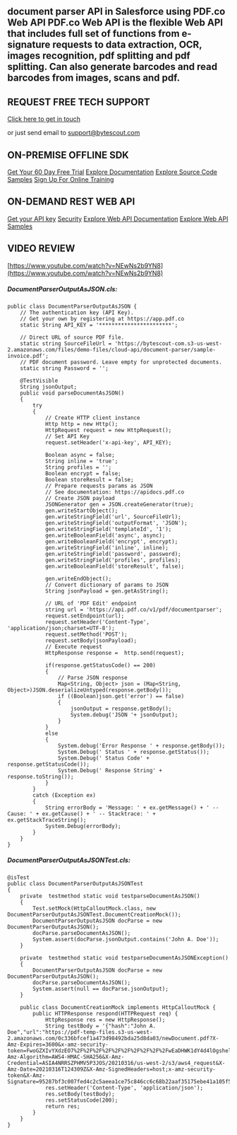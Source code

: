 ## document parser API in Salesforce using PDF.co Web API PDF.co Web API is the flexible Web API that includes full set of functions from e-signature requests to data extraction, OCR, images recognition, pdf splitting and pdf splitting. Can also generate barcodes and read barcodes from images, scans and pdf.

## REQUEST FREE TECH SUPPORT

[Click here to get in touch](https://bytescout.zendesk.com/hc/en-us/requests/new?subject=PDF.co%20Web%20API%20Question)

or just send email to [support@bytescout.com](mailto:support@bytescout.com?subject=PDF.co%20Web%20API%20Question) 

## ON-PREMISE OFFLINE SDK 

[Get Your 60 Day Free Trial](https://bytescout.com/download/web-installer?utm_source=github-readme)
[Explore Documentation](https://bytescout.com/documentation/index.html?utm_source=github-readme)
[Explore Source Code Samples](https://github.com/bytescout/ByteScout-SDK-SourceCode/)
[Sign Up For Online Training](https://academy.bytescout.com/)


## ON-DEMAND REST WEB API

[Get your API key](https://app.pdf.co/signup?utm_source=github-readme)
[Security](https://pdf.co/security)
[Explore Web API Documentation](https://apidocs.pdf.co?utm_source=github-readme)
[Explore Web API Samples](https://github.com/bytescout/ByteScout-SDK-SourceCode/tree/master/PDF.co%20Web%20API)

## VIDEO REVIEW

[https://www.youtube.com/watch?v=NEwNs2b9YN8](https://www.youtube.com/watch?v=NEwNs2b9YN8)




<!-- code block begin -->

##### **DocumentParserOutputAsJSON.cls:**
    
```
public class DocumentParserOutputAsJSON {
    // The authentication key (API Key).
    // Get your own by registering at https://app.pdf.co
    static String API_KEY = '***********************';
    
    // Direct URL of source PDF file.
    static string SourceFileUrl = 'https://bytescout-com.s3-us-west-2.amazonaws.com/files/demo-files/cloud-api/document-parser/sample-invoice.pdf';
    // PDF document password. Leave empty for unprotected documents.
    static string Password = '';

    @TestVisible
    String jsonOutput;
    public void parseDocumentAsJSON()
    {        
        try
        {
            // Create HTTP client instance
            Http http = new Http();
            HttpRequest request = new HttpRequest();
            // Set API Key
            request.setHeader('x-api-key', API_KEY);
            
            Boolean async = false;
            String inline = 'true';
            String profiles = '';
            Boolean encrypt = false;
            Boolean storeResult = false;
            // Prepare requests params as JSON
            // See documentation: https://apidocs.pdf.co
            // Create JSON payload
            JSONGenerator gen = JSON.createGenerator(true);
            gen.writeStartObject();
            gen.writeStringField('url', SourceFileUrl);
            gen.writeStringField('outputFormat', 'JSON');
            gen.writeStringField('templateId', '1');
            gen.writeBooleanField('async', async);
            gen.writeBooleanField('encrypt', encrypt);
            gen.writeStringField('inline', inline);
            gen.writeStringField('password', password);
            gen.writeStringField('profiles', profiles);
            gen.writeBooleanField('storeResult', false);
            
            gen.writeEndObject();
            // Convert dictionary of params to JSON
            String jsonPayload = gen.getAsString();
        
            // URL of 'PDF Edit' endpoint
            string url = 'https://api.pdf.co/v1/pdf/documentparser';
            request.setEndpoint(url);            
            request.setHeader('Content-Type', 'application/json;charset=UTF-8');
            request.setMethod('POST');
            request.setBody(jsonPayload);
            // Execute request
            HttpResponse response =  http.send(request);                
            
            if(response.getStatusCode() == 200)
            {
                // Parse JSON response
                Map<String, Object> json = (Map<String, Object>)JSON.deserializeUntyped(response.getBody());
                if ((Boolean)json.get('error') == false)
                {
                    jsonOutput = response.getBody();
                    System.debug('JSON '+ jsonOutput);    
                }
            }
            else
            {
                System.debug('Error Response ' + response.getBody());
                System.Debug(' Status ' + response.getStatus());
                System.Debug(' Status Code' + response.getStatusCode());
                System.Debug(' Response String' + response.toString());
            }
        }
        catch (Exception ex)
        {
            String errorBody = 'Message: ' + ex.getMessage() + ' -- Cause: ' + ex.getCause() + ' -- Stacktrace: ' + ex.getStackTraceString();
            System.Debug(errorBody);
        }
    }
}
```

<!-- code block end -->    

<!-- code block begin -->

##### **DocumentParserOutputAsJSONTest.cls:**
    
```
@isTest
public class DocumentParserOutputAsJSONTest
{
    private  testmethod static void testparseDocumentAsJSON()
    {
        Test.setMock(HttpCalloutMock.class, new DocumentParserOutputAsJSONTest.DocumentCreationMock());
        DocumentParserOutputAsJSON docParse = new DocumentParserOutputAsJSON();
        docParse.parseDocumentAsJSON();
        System.assert(docParse.jsonOutput.contains('John A. Doe'));
    }

    private  testmethod static void testparseDocumentAsJSONException()
    {
        DocumentParserOutputAsJSON docParse = new DocumentParserOutputAsJSON();
        docParse.parseDocumentAsJSON();
        System.assert(null == docParse.jsonOutput);
    }    
   
    public class DocumentCreationMock implements HttpCalloutMock {
        public HTTPResponse respond(HTTPRequest req) {
            HttpResponse res = new HttpResponse();
            String testBody = '{"hash":"John A. Doe","url":"https://pdf-temp-files.s3-us-west-2.amazonaws.com/0c336bfcef1a473d98492bda25d8da03/newDocument.pdf?X-Amz-Expires=3600&x-amz-security-token=FwoGZXIvYXdzEO7%2F%2F%2F%2F%2F%2F%2F%2F%2F%2FwEaDHWK1dY4d4lOgsheliKBATwE%2FZewASPTEnPxTn%2BOdYhP4h3gljAJfqbRvQptDX7wdWLmrBS7Tg4qTU6pAbxIdXChGPjBWpSbtiADJKmqkmyhkUmE8GSM1%2FGtJO6bga2pgzvFLXmzxjTf3%2BFNqwYOvbyApIZdVLoPpEKY6PlCflQtLTd30dhelm6xpB8pitbdhSjdz8KCBjIobVy%2Fjwybwp6OQgB%2FT6QkIo2dU07gtFREdn5jhRyvnS5lkccweBV1%2Bw%3D%3D&X-Amz-Algorithm=AWS4-HMAC-SHA256&X-Amz-Credential=ASIA4NRRSZPHMV5P3JOS/20210316/us-west-2/s3/aws4_request&X-Amz-Date=20210316T124309Z&X-Amz-SignedHeaders=host;x-amz-security-token&X-Amz-Signature=95287bf3c007fed4c2c5aeea1ce75c846cc6c68b22aaf35175ebe41a105f54e1","pageCount":1,"error":false,"status":200,"name":"newDocument","remainingCredits":9913694,"credits":3}';
            res.setHeader('Content-Type', 'application/json');
            res.setBody(testBody);
            res.setStatusCode(200);
            return res;
        }
    }
}
```

<!-- code block end -->